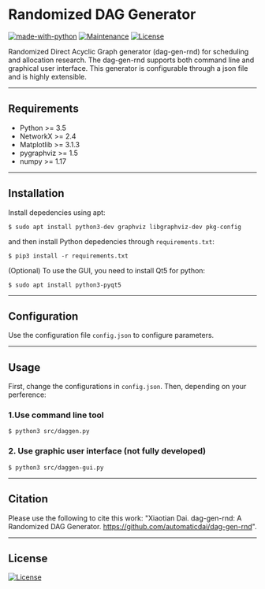# Randomized DAG Generator

[![made-with-python](https://img.shields.io/badge/Made%20with-Python-1f425f.svg)](https://www.python.org/)
[![Maintenance](https://img.shields.io/badge/Maintained%3F-yes-green.svg)](https://GitHub.com/Naereen/StrapDown.js/graphs/commit-activity)
[![License](http://img.shields.io/:license-mit-blue.svg)](http://badges.mit-license.org)

Randomized Direct Acyclic Graph generator (dag-gen-rnd) for scheduling and allocation research. The dag-gen-rnd supports both command line and graphical user interface. This generator is configurable through a json file and is highly extensible.


---

## Requirements

- Python >= 3.5
- NetworkX >= 2.4
- Matplotlib >= 3.1.3
- pygraphviz >= 1.5
- numpy >= 1.17

---

## Installation

Install depedencies using apt:

`$ sudo apt install python3-dev graphviz libgraphviz-dev pkg-config`

and then install Python depedencies through `requirements.txt`:

`$ pip3 install -r requirements.txt`

(Optional) To use the GUI, you need to install Qt5 for python:

`$ sudo apt install python3-pyqt5`

---

## Configuration

Use the configuration file `config.json` to configure parameters.

---

## Usage

First, change the configurations in `config.json`. Then, depending on your perference:

### 1.Use command line tool

`$ python3 src/daggen.py`


### 2. Use graphic user interface (not fully developed)

`$ python3 src/daggen-gui.py`

---

## Citation

Please use the following to cite this work: "Xiaotian Dai. dag-gen-rnd: A Randomized DAG Generator. https://github.com/automaticdai/dag-gen-rnd".

---

## License

[![License](http://img.shields.io/:license-mit-blue.svg?style=flat-square)](http://badges.mit-license.org)

